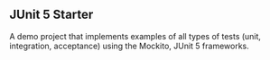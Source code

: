 ## JUnit 5 Starter
A demo project that implements examples of all types of tests (unit, integration, acceptance) using the Mockito, JUnit 5 frameworks.